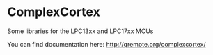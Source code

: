 ComplexCortex
=============

Some libraries for the LPC13xx and LPC17xx MCUs

You can find documentation here:
http://qremote.org/complexcortex/
